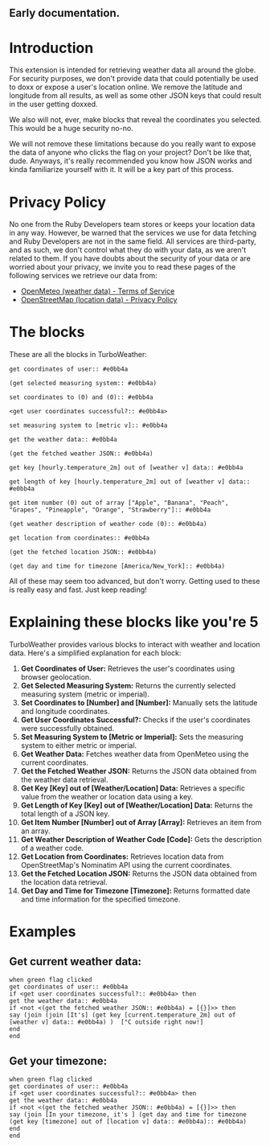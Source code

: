 ## Early documentation.

# Introduction
This extension is intended for retrieving weather data all around the globe. For security purposes, we don't provide data that could potentially be used to doxx or expose a user's location online.
We remove the latitude and longitude from all results, as well as some other JSON keys that could result in the user getting doxxed.

We also will not, ever, make blocks that reveal the coordinates you selected. This would be a huge security no-no.

We will not remove these limitations because do you really want to expose the data of anyone who clicks the flag on your project? Don't be like that, dude.
Anyways, it's really recommended you know how JSON works and kinda familiarize yourself with it. It will be a key part of this process.

# Privacy Policy
No one from the Ruby Developers team stores or keeps your location data in any way.
However, be warned that the services we use for data fetching and Ruby Developers are not in the same field.
All services are third-party, and as such, we don't control what they do with your data, as we aren't related to them.
If you have doubts about the security of your data or are worried about your privacy, we invite you to read these pages of the following services we retrieve our data from:
- [OpenMeteo (weather data) - Terms of Service](https://open-meteo.com/en/terms)
- [OpenStreetMap (location data) - Privacy Policy](https://osmfoundation.org/wiki/Privacy_Policy)
# The blocks
These are all the blocks in TurboWeather:
```scratch
get coordinates of user:: #e0bb4a

(get selected measuring system:: #e0bb4a)

set coordinates to (0) and (0):: #e0bb4a

<get user coordinates successful?:: #e0bb4a>

set measuring system to [metric v]:: #e0bb4a

get the weather data:: #e0bb4a

(get the fetched weather JSON:: #e0bb4a)

get key [hourly.temperature_2m] out of [weather v] data:: #e0bb4a

get length of key [hourly.temperature_2m] out of [weather v] data:: #e0bb4a

get item number (0) out of array ["Apple", "Banana", "Peach", "Grapes", "Pineapple", "Orange", "Strawberry"]:: #e0bb4a

(get weather description of weather code (0):: #e0bb4a)

get location from coordinates:: #e0bb4a

(get the fetched location JSON:: #e0bb4a)

(get day and time for timezone [America/New_York]:: #e0bb4a)
```
All of these may seem too advanced, but don't worry. Getting used to these is really easy and fast. Just keep reading!

# Explaining these blocks like you're 5
TurboWeather provides various blocks to interact with weather and location data. Here's a simplified explanation for each block:

1. **Get Coordinates of User:** Retrieves the user's coordinates using browser geolocation.
2. **Get Selected Measuring System:** Returns the currently selected measuring system (metric or imperial).
3. **Set Coordinates to [Number] and [Number]:** Manually sets the latitude and longitude coordinates.
4. **Get User Coordinates Successful?:** Checks if the user's coordinates were successfully obtained.
5. **Set Measuring System to [Metric or Imperial]:** Sets the measuring system to either metric or imperial.
6. **Get Weather Data:** Fetches weather data from OpenMeteo using the current coordinates.
7. **Get the Fetched Weather JSON:** Returns the JSON data obtained from the weather data retrieval.
8. **Get Key [Key] out of [Weather/Location] Data:** Retrieves a specific value from the weather or location data using a key.
9. **Get Length of Key [Key] out of [Weather/Location] Data:** Returns the total length of a JSON key.
10. **Get Item Number [Number] out of Array [Array]:** Retrieves an item from an array.
11. **Get Weather Description of Weather Code [Code]:** Gets the description of a weather code.
12. **Get Location from Coordinates:** Retrieves location data from OpenStreetMap's Nominatim API using the current coordinates.
13. **Get the Fetched Location JSON:** Returns the JSON data obtained from the location data retrieval.
14. **Get Day and Time for Timezone [Timezone]:** Returns formatted date and time information for the specified timezone.

# Examples
## Get current weather data:
```scratch
when green flag clicked
get coordinates of user:: #e0bb4a
if <get user coordinates successful?:: #e0bb4a> then
get the weather data:: #e0bb4a
if <not <(get the fetched weather JSON:: #e0bb4a) = [{}]>> then
say (join (join [It's] (get key [current.temperature_2m] out of [weather v] data:: #e0bb4a) )  [°C outside right now!]
end
end
```
## Get your timezone:
```scratch
when green flag clicked
get coordinates of user:: #e0bb4a
if <get user coordinates successful?:: #e0bb4a> then
get the weather data:: #e0bb4a
if <not <(get the fetched weather JSON:: #e0bb4a) = [{}]>> then
say (join [In your timezone, it's ] (get day and time for timezone (get key [timezone] out of [location v] data:: #e0bb4a):: #e0bb4a)
end
end
```
